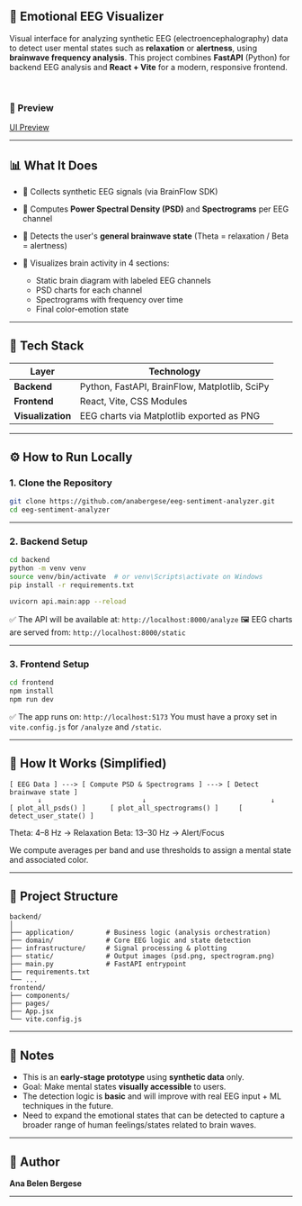 ## 🧠 Emotional EEG Visualizer

Visual interface for analyzing synthetic EEG (electroencephalography) data to detect user mental states such as **relaxation** or **alertness**, using **brainwave frequency analysis**. This project combines **FastAPI** (Python) for backend EEG analysis and **React + Vite** for a modern, responsive frontend.

<br/>

### 📸 Preview

[UI Preview](./frontend/public/ui-preview.png)

---

## 📊 What It Does

* 🧪 Collects synthetic EEG signals (via BrainFlow SDK)
* 🔎 Computes **Power Spectral Density (PSD)** and **Spectrograms** per EEG channel
* 🧠 Detects the user's **general brainwave state** (Theta = relaxation / Beta = alertness)
* 🎨 Visualizes brain activity in 4 sections:

  * Static brain diagram with labeled EEG channels
  * PSD charts for each channel
  * Spectrograms with frequency over time
  * Final color-emotion state

---

## 🧰 Tech Stack

| Layer             | Technology                                    |
| ----------------- | --------------------------------------------- |
| **Backend**       | Python, FastAPI, BrainFlow, Matplotlib, SciPy |
| **Frontend**      | React, Vite, CSS Modules                      |
| **Visualization** | EEG charts via Matplotlib exported as PNG     |

---

## ⚙️ How to Run Locally

### 1. Clone the Repository

```bash
git clone https://github.com/anabergese/eeg-sentiment-analyzer.git
cd eeg-sentiment-analyzer
```

---

### 2. Backend Setup

```bash
cd backend
python -m venv venv
source venv/bin/activate  # or venv\Scripts\activate on Windows
pip install -r requirements.txt

uvicorn api.main:app --reload
```

✅ The API will be available at: `http://localhost:8000/analyze`
🖼️ EEG charts are served from: `http://localhost:8000/static`

---

### 3. Frontend Setup

```bash
cd frontend
npm install
npm run dev
```

✅ The app runs on: `http://localhost:5173`
You must have a proxy set in `vite.config.js` for `/analyze` and `/static`.

---

## 🧠 How It Works (Simplified)

```text
[ EEG Data ] ---> [ Compute PSD & Spectrograms ] ---> [ Detect brainwave state ]
       ↓                         ↓                               ↓
[ plot_all_psds() ]      [ plot_all_spectrograms() ]     [ detect_user_state() ]
```

Theta: 4–8 Hz → Relaxation
Beta: 13–30 Hz → Alert/Focus

We compute averages per band and use thresholds to assign a mental state and associated color.

---

## 📁 Project Structure

```
backend/
│
├── application/        # Business logic (analysis orchestration)
├── domain/             # Core EEG logic and state detection
├── infrastructure/     # Signal processing & plotting
├── static/             # Output images (psd.png, spectrogram.png)
├── main.py             # FastAPI entrypoint
├── requirements.txt
└── ...
frontend/
├── components/
├── pages/
├── App.jsx
└── vite.config.js
```

---

## 📌 Notes

* This is an **early-stage prototype** using **synthetic data** only.
* Goal: Make mental states **visually accessible** to users.
* The detection logic is **basic** and will improve with real EEG input + ML techniques in the future.
* Need to expand the emotional states that can be detected to capture a broader range of human feelings/states related to brain waves.

---

## 🧠 Author

**Ana Belen Bergese**

---
